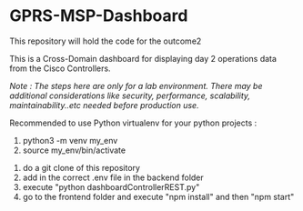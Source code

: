 # GPRS-MSP-Dashboard

This repository will hold the code for the outcome2

This is a Cross-Domain dashboard for displaying day 2 operations data from the Cisco Controllers.

_Note : The steps here are only for a lab environment. There may be additional considerations like security, performance, scalability, maintainability..etc needed before production use._

Recommended to use Python virtualenv for your python projects :
1. python3 -m venv my_env
2. source my_env/bin/activate

1) do a git clone of this repository
2) add in the correct .env file in the backend folder
3) execute "python dashboardControllerREST.py"
4) go to the frontend folder and execute "npm install" and then "npm start"

